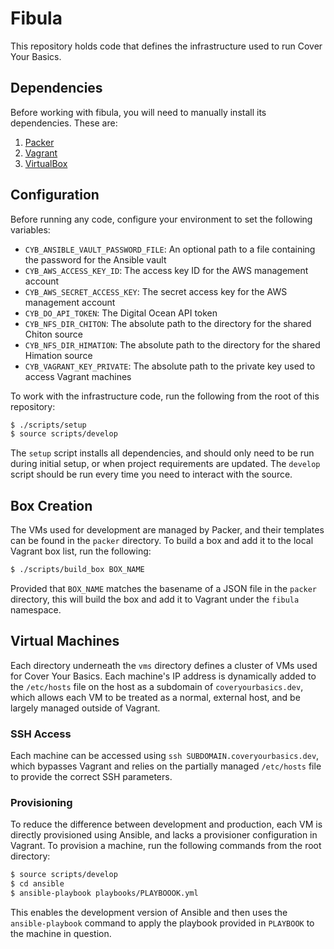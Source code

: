 # Fibula

This repository holds code that defines the infrastructure used to run Cover
Your Basics.

## Dependencies

Before working with fibula, you will need to manually install its dependencies.
These are:

1. [Packer](https://www.packer.io/downloads.html)
2. [Vagrant](https://www.vagrantup.com/downloads.html)
3. [VirtualBox](https://www.virtualbox.org/wiki/Downloads)

## Configuration

Before running any code, configure your environment to set the following
variables:

* `CYB_ANSIBLE_VAULT_PASSWORD_FILE`: An optional path to a file containing the password for the Ansible vault
* `CYB_AWS_ACCESS_KEY_ID`: The access key ID for the AWS management account
* `CYB_AWS_SECRET_ACCESS_KEY`: The secret access key for the AWS management account
* `CYB_DO_API_TOKEN`: The Digital Ocean API token
* `CYB_NFS_DIR_CHITON`: The absolute path to the directory for the shared Chiton source
* `CYB_NFS_DIR_HIMATION`: The absolute path to the directory for the shared Himation source
* `CYB_VAGRANT_KEY_PRIVATE`: The absolute path to the private key used to access Vagrant machines

To work with the infrastructure code, run the following from the root of this
repository:

```sh
$ ./scripts/setup
$ source scripts/develop
```

The `setup` script installs all dependencies, and should only need to be run
during initial setup, or when project requirements are updated.  The `develop`
script should be run every time you need to interact with the source.

## Box Creation

The VMs used for development are managed by Packer, and their templates can be
found in the `packer` directory.  To build a box and add it to the local Vagrant
box list, run the following:

```sh
$ ./scripts/build_box BOX_NAME
```

Provided that `BOX_NAME` matches the basename of a JSON file in the `packer`
directory, this will build the box and add it to Vagrant under the `fibula`
namespace.

## Virtual Machines

Each directory underneath the `vms` directory defines a cluster of VMs used for
Cover Your Basics.  Each machine's IP address is dynamically added to the
`/etc/hosts` file on the host as a subdomain of `coveryourbasics.dev`, which
allows each VM to be treated as a normal, external host, and be largely managed
outside of Vagrant.

### SSH Access

Each machine can be accessed using `ssh SUBDOMAIN.coveryourbasics.dev`, which
bypasses Vagrant and relies on the partially managed `/etc/hosts` file to
provide the correct SSH parameters.

### Provisioning

To reduce the difference between development and production, each VM is directly
provisioned using Ansible, and lacks a provisioner configuration in Vagrant.  To
provision a machine, run the following commands from the root directory:

```bash
$ source scripts/develop
$ cd ansible
$ ansible-playbook playbooks/PLAYBOOOK.yml
```

This enables the development version of Ansible and then uses the
`ansible-playbook` command to apply the playbook provided in `PLAYBOOK` to the
machine in question.
